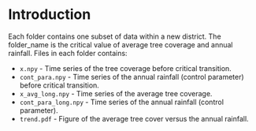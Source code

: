 # Introduction
Each folder contains one subset of data within a new district. The folder_name is the critical value of average tree coverage and annual rainfall. 
Files in each folder contains:
+ `x.npy` - Time series of the tree coverage before critical transition.
+ `cont_para.npy` - Time series of the annual rainfall (control parameter) before critical transition.
+ `x_avg_long.npy` - Time series of the average tree coverage.
+ `cont_para_long.npy` - Time series of the annual rainfall (control parameter).
+ `trend.pdf` - Figure of the average tree cover versus the annual rainfall.
